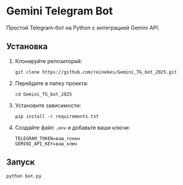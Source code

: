 # Gemini Telegram Bot

Простой Telegram-бот на Python с интеграцией Gemini API.

## Установка

1. Клонируйте репозиторий:
   ```
   git clone https://github.com/reinekes/Gemini_TG_bot_2025.git
   ```
2. Перейдите в папку проекта:
   ```
   cd Gemini_TG_bot_2025
   ```
3. Установите зависимости:
   ```
   pip install -r requirements.txt
   ```
4. Создайте файл `.env` и добавьте ваши ключи:
   ```
   TELEGRAM_TOKEN=ваш_токен
   GEMINI_API_KEY=ваш_ключ
   ```

## Запуск

```bash
python bot.py
``` 